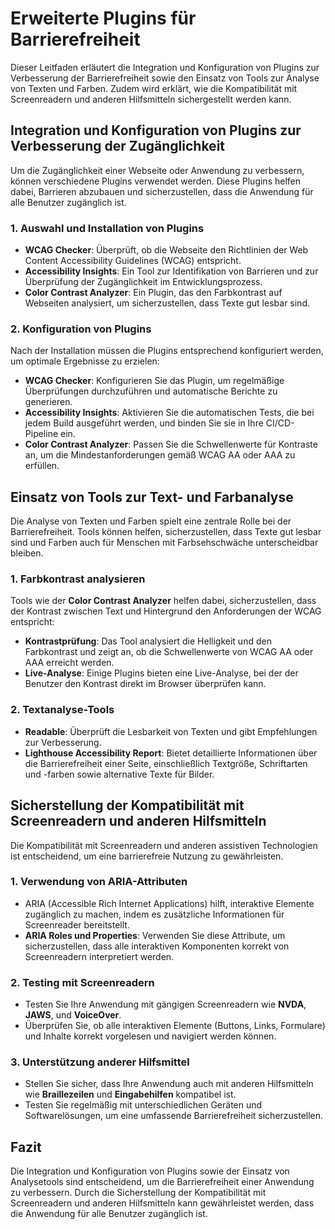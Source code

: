 
# Erweiterte Plugins für Barrierefreiheit

Dieser Leitfaden erläutert die Integration und Konfiguration von Plugins zur Verbesserung der Barrierefreiheit sowie den Einsatz von Tools zur Analyse von Texten und Farben. Zudem wird erklärt, wie die Kompatibilität mit Screenreadern und anderen Hilfsmitteln sichergestellt werden kann.

## Integration und Konfiguration von Plugins zur Verbesserung der Zugänglichkeit

Um die Zugänglichkeit einer Webseite oder Anwendung zu verbessern, können verschiedene Plugins verwendet werden. Diese Plugins helfen dabei, Barrieren abzubauen und sicherzustellen, dass die Anwendung für alle Benutzer zugänglich ist.

### 1. Auswahl und Installation von Plugins
- **WCAG Checker**: Überprüft, ob die Webseite den Richtlinien der Web Content Accessibility Guidelines (WCAG) entspricht.
- **Accessibility Insights**: Ein Tool zur Identifikation von Barrieren und zur Überprüfung der Zugänglichkeit im Entwicklungsprozess.
- **Color Contrast Analyzer**: Ein Plugin, das den Farbkontrast auf Webseiten analysiert, um sicherzustellen, dass Texte gut lesbar sind.

### 2. Konfiguration von Plugins
Nach der Installation müssen die Plugins entsprechend konfiguriert werden, um optimale Ergebnisse zu erzielen:
- **WCAG Checker**: Konfigurieren Sie das Plugin, um regelmäßige Überprüfungen durchzuführen und automatische Berichte zu generieren.
- **Accessibility Insights**: Aktivieren Sie die automatischen Tests, die bei jedem Build ausgeführt werden, und binden Sie sie in Ihre CI/CD-Pipeline ein.
- **Color Contrast Analyzer**: Passen Sie die Schwellenwerte für Kontraste an, um die Mindestanforderungen gemäß WCAG AA oder AAA zu erfüllen.

## Einsatz von Tools zur Text- und Farbanalyse

Die Analyse von Texten und Farben spielt eine zentrale Rolle bei der Barrierefreiheit. Tools können helfen, sicherzustellen, dass Texte gut lesbar sind und Farben auch für Menschen mit Farbsehschwäche unterscheidbar bleiben.

### 1. Farbkontrast analysieren
Tools wie der **Color Contrast Analyzer** helfen dabei, sicherzustellen, dass der Kontrast zwischen Text und Hintergrund den Anforderungen der WCAG entspricht:
- **Kontrastprüfung**: Das Tool analysiert die Helligkeit und den Farbkontrast und zeigt an, ob die Schwellenwerte von WCAG AA oder AAA erreicht werden.
- **Live-Analyse**: Einige Plugins bieten eine Live-Analyse, bei der der Benutzer den Kontrast direkt im Browser überprüfen kann.

### 2. Textanalyse-Tools
- **Readable**: Überprüft die Lesbarkeit von Texten und gibt Empfehlungen zur Verbesserung.
- **Lighthouse Accessibility Report**: Bietet detaillierte Informationen über die Barrierefreiheit einer Seite, einschließlich Textgröße, Schriftarten und -farben sowie alternative Texte für Bilder.

## Sicherstellung der Kompatibilität mit Screenreadern und anderen Hilfsmitteln

Die Kompatibilität mit Screenreadern und anderen assistiven Technologien ist entscheidend, um eine barrierefreie Nutzung zu gewährleisten.

### 1. Verwendung von ARIA-Attributen
- ARIA (Accessible Rich Internet Applications) hilft, interaktive Elemente zugänglich zu machen, indem es zusätzliche Informationen für Screenreader bereitstellt.
- **ARIA Roles und Properties**: Verwenden Sie diese Attribute, um sicherzustellen, dass alle interaktiven Komponenten korrekt von Screenreadern interpretiert werden.

### 2. Testing mit Screenreadern
- Testen Sie Ihre Anwendung mit gängigen Screenreadern wie **NVDA**, **JAWS**, und **VoiceOver**.
- Überprüfen Sie, ob alle interaktiven Elemente (Buttons, Links, Formulare) und Inhalte korrekt vorgelesen und navigiert werden können.

### 3. Unterstützung anderer Hilfsmittel
- Stellen Sie sicher, dass Ihre Anwendung auch mit anderen Hilfsmitteln wie **Braillezeilen** und **Eingabehilfen** kompatibel ist.
- Testen Sie regelmäßig mit unterschiedlichen Geräten und Softwarelösungen, um eine umfassende Barrierefreiheit sicherzustellen.

## Fazit

Die Integration und Konfiguration von Plugins sowie der Einsatz von Analysetools sind entscheidend, um die Barrierefreiheit einer Anwendung zu verbessern. Durch die Sicherstellung der Kompatibilität mit Screenreadern und anderen Hilfsmitteln kann gewährleistet werden, dass die Anwendung für alle Benutzer zugänglich ist.
